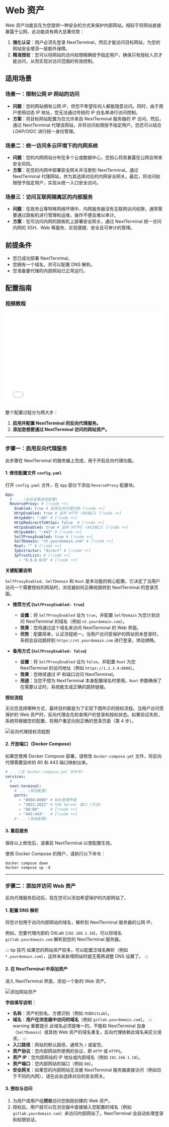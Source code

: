 # Web 资产

Web 资产功能旨在为您提供一种安全的方式来保护内部网站。相较于将网站直接暴露于公网，此功能具有两大显著优势：

1.  **强化认证**：用户必须先登录 NextTerminal，然后才能访问目标网站，为您的网站安全增添一层额外保障。
2.  **精准授权**：您可以将网站的访问权限精确授予指定用户，确保只有授权人员才能访问，从而实现对访问范围的有效控制。

## 适用场景

### 场景一：限制公网 IP 网站的访问

-   **问题**：您的网站拥有公网 IP，但您不希望任何人都能随意访问。同时，由于用户使用动态 IP 地址，您无法通过传统的 IP 白名单进行访问控制。
-   **方案**：将目标网站配置为仅允许来自 NextTerminal 服务器的 IP 访问。然后，通过 NextTerminal 代理该网站，并将访问权限授予指定用户。您还可以结合 LDAP/OIDC 进行统一身份管理。

### 场景二：统一访问多云环境下的内网系统

-   **问题**：您的内网网站分布在多个云或数据中心，您担心将其暴露在公网会带来安全风险。
-   **方案**：在您的内网中部署安全网关并注册到 NextTerminal。通过 NextTerminal 代理网站，并为其选择对应的内网安全网关。最后，将访问权限授予指定用户，实现从统一入口安全访问。

### 场景三：访问互联网隔离区的内部服务

-   **问题**：在政务云等特殊网络环境中，内网服务器沒有互联网访问权限，通常需要通过跳板机进行管理和运维，操作不便且难以审计。
-   **方案**：在可访问内网的跳板机上部署安全网关，通过 NextTerminal 统一访问内网的 SSH、Web 等服务，实现便捷、安全且可审计的管理。

## 前提条件

- 您已成功部署 NextTerminal。
- 您拥有一个域名，并可以配置 DNS 解析。
- 您准备要代理的内部网站已正常运行。

## 配置指南

### 视频教程

<div style="position: relative; padding-bottom: 56.25%; height: 0; overflow: hidden; max-width: 100%; height: auto; margin-bottom: 1.5rem;">
    <iframe src="//player.bilibili.com/player.html?isOutside=true&aid=115360288214738&bvid=BV1vb4uzBEea&cid=33014547884&p=1" scrolling="no" border="0" frameborder="no" framespacing="0" allowfullscreen="true" style="position: absolute; top: 0; left: 0; width: 100%; height: 100%;"></iframe>
</div>

整个配置过程分为两大步：

1.  **启用并配置 NextTerminal 的反向代理服务。**
2.  **添加您想要通过 NextTerminal 访问的网站资产。**

---

### 步骤一：启用反向代理服务

此步骤在 NextTerminal 的服务器上完成，用于开启反向代理功能。

#### 1. 修改配置文件 `config.yaml`

打开 `config.yaml` 文件，在 `App` 部分下添加 `ReverseProxy` 配置块。

```yaml
App:
  # ... (此处省略其他配置)
  ReverseProxy: # [!code ++]
    Enabled: true # 启用反向代理功能 [!code ++]
    HttpEnabled: true # 监听 HTTP (80端口) [!code ++]
    HttpAddr: ":80" # [!code ++]
    HttpRedirectToHttps: false  # [!code ++]
    HttpsEnabled: true # 监听 HTTPS (443端口) [!code ++]
    HttpsAddr: ":443" # [!code ++]
    SelfProxyEnabled: true # [!code ++]
    SelfDomain: "nt.yourdomain.com" # [!code ++]
    Root: "" # [!code ++]
    IpExtractor: "direct" # [!code ++]
    IpTrustList: # [!code ++]
      - "0.0.0.0/0" # [!code ++]
```

**关键配置说明**

`SelfProxyEnabled`、`SelfDomain` 和 `Root` 是本功能的核心配置，它决定了当用户访问一个需要授权的网站时，浏览器如何正确地跳转到 NextTerminal 的登录页面。

-   **推荐方式 (`SelfProxyEnabled: true`)**
    -   **设置**：将 `SelfProxyEnabled` 设为 `true`，并配置 `SelfDomain` 为您计划访问 NextTerminal 的域名（例如 `nt.yourdomain.com`）。
    -   **效果**：您将通过这个域名来访问 NextTerminal 的 Web 界面。
    -   **优势**：配置简单，认证流程统一。当用户访问受保护的网站但未登录时，系统会自动跳转到 `https://nt.yourdomain.com` 进行登录，体验顺畅。

-   **备用方式 (`SelfProxyEnabled: false`)**
    -   **设置**：将 `SelfProxyEnabled` 设为 `false`，并配置 `Root` 为您 NextTerminal 的访问地址（例如 `https://1.2.3.4:8088`）。
    -   **效果**：您继续通过 IP 和端口访问 NextTerminal。
    -   **用途**：当您不想为 NextTerminal 本身配置域名时使用。`Root` 参数确保了在需要认证时，系统能生成正确的跳转链接。

**授权流程**

无论您选择哪种方式，最终目的都是为了实现下图所示的授权流程。当用户访问受保护的 Web 资产时，反向代理会先检查用户的登录和授权状态。如果验证失败，系统将根据您的配置，将用户重定向到正确的登录页面（第 4 步）。

![反向代理授权流程图](images/rp.png)

#### 2. 开放端口（Docker Compose）

如果您使用 Docker Compose 部署，请修改 `docker-compose.yml` 文件，将反向代理需要监听的 80 和 443 端口映射出来。

```yaml
# ... (在 docker-compose.yml 文件中)
services:
  # ...
  next-terminal:
    # ... (其他配置)
    ports:
      - "8088:8088" # Web管理界面
      - "2022:2022" # SSH Server 端口 (可选)
      - "80:80"     # [!code ++]
      - "443:443"   # [!code ++]
    # ... (其他配置)
```

#### 3. 重启服务

保存以上修改后，请重启 NextTerminal 以使配置生效。

使用 Docker Compose 的用户，请执行以下命令：

```shell
docker compose down
docker compose up -d
```

---

### 步骤二：添加并访问 Web 资产

反向代理服务启动后，现在您可以添加希望保护的内部网站了。

#### 1. 配置 DNS 解析

将您计划用于访问内部网站的域名，解析到 NextTerminal 服务器的公网 IP。

例如，您要代理内部的 GitLab (`192.168.1.10`)，可以将域名 `gitlab.yourdomain.com` 解析到您的 NextTerminal 服务器。

::: tip 技巧
如果您的网站资产较多，可以配置泛域名解析（例如 `*.yourdomain.com`），这样未来新增网站时就无需再调整 DNS 设置了。
:::

#### 2. 在 NextTerminal 中添加资产

进入 NextTerminal 界面，添加一个新的 Web 资产。

![添加网站资产](images/reverse-proxy-post.png)

**字段填写说明：**

-   **名称**：资产的别名，方便识别（例如 `内部GitLab`）。
-   **域名**：**用户在浏览器中访问的域名**（例如 `gitlab.yourdomain.com`）。
    ::: warning 重要提示
    此域名必须是唯一的，不能和 NextTerminal 自身（`SelfDomain`）或其他 Web 资产的域名重复。反向代理依赖此域名来区分请求。
    :::
-   **入口路径**：网站的默认路径，通常为 `/` 或留空。
-   **资产协议**：您内部网站所使用的协议，即 `HTTP` 或 `HTTPS`。
-   **资产 IP**：您内部网站的 IP 地址或内部域名（例如 `192.168.1.10`）。
-   **资产端口**：您内部网站的端口（例如 `80`）。
-   **安全网关**：如果您的内部网站无法被 NextTerminal 服务器直接访问（例如位于不同的内网），请在此处选择对应的安全网关。

#### 3. 授权与访问

1.  为用户或用户组**授权**访问您刚刚创建的 Web 资产。
2.  授权后，用户就可以在浏览器中直接输入您配置的域名（例如 `gitlab.yourdomain.com`）来访问内部网站了。NextTerminal 会自动处理登录和权限验证。
